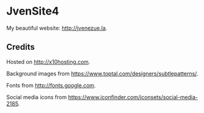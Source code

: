 # JvenSite4

My beautiful website: http://jvenezue.la.

## Credits

Hosted on http://x10hosting.com.

Background images from https://www.toptal.com/designers/subtlepatterns/.

Fonts from http://fonts.google.com.

Social media icons from https://www.iconfinder.com/iconsets/social-media-2185.

